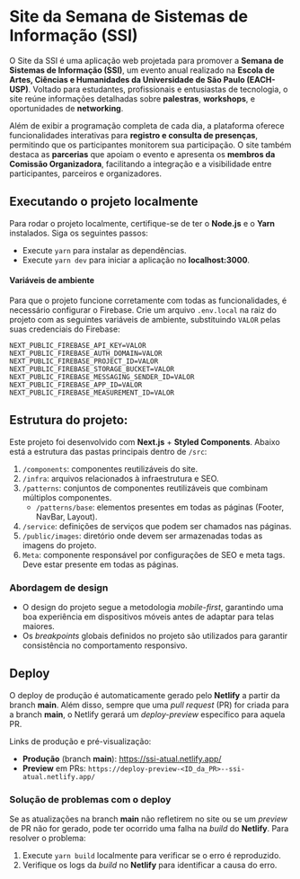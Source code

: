 # Site da Semana de Sistemas de Informação (SSI)

O Site da SSI é uma aplicação web projetada para promover a **Semana de Sistemas de Informação (SSI)**, um evento anual realizado na **Escola de Artes, Ciências e Humanidades da Universidade de São Paulo (EACH-USP)**. Voltado para estudantes, profissionais e entusiastas de tecnologia, o site reúne informações detalhadas sobre **palestras**, **workshops**, e oportunidades de **networking**.

Além de exibir a programação completa de cada dia, a plataforma oferece funcionalidades interativas para **registro e consulta de presenças**, permitindo que os participantes monitorem sua participação. O site também destaca as **parcerias** que apoiam o evento e apresenta os **membros da Comissão Organizadora**, facilitando a integração e a visibilidade entre participantes, parceiros e organizadores.

## Executando o projeto localmente

Para rodar o projeto localmente, certifique-se de ter o **Node.js** e o **Yarn** instalados. Siga os seguintes passos:

* Execute `yarn` para instalar as dependências.
* Execute `yarn dev` para iniciar a aplicação no **localhost:3000**.

#### Variáveis de ambiente
Para que o projeto funcione corretamente com todas as funcionalidades, é necessário configurar o Firebase. Crie um arquivo `.env.local` na raiz do projeto com as seguintes variáveis de ambiente, substituindo `VALOR` pelas suas credenciais do Firebase:
```
NEXT_PUBLIC_FIREBASE_API_KEY=VALOR
NEXT_PUBLIC_FIREBASE_AUTH_DOMAIN=VALOR
NEXT_PUBLIC_FIREBASE_PROJECT_ID=VALOR
NEXT_PUBLIC_FIREBASE_STORAGE_BUCKET=VALOR
NEXT_PUBLIC_FIREBASE_MESSAGING_SENDER_ID=VALOR
NEXT_PUBLIC_FIREBASE_APP_ID=VALOR
NEXT_PUBLIC_FIREBASE_MEASUREMENT_ID=VALOR
```

## Estrutura do projeto:

Este projeto foi desenvolvido com **Next.js** + **Styled Components**. Abaixo está a estrutura das pastas principais dentro de `/src`: 

1. `/components`: componentes reutilizáveis do site. 
2. `/infra`: arquivos relacionados à infraestrutura e SEO. 
3. `/patterns`: conjuntos de componentes reutilizáveis que combinam múltiplos componentes. 
    - `/patterns/base`: elementos presentes em todas as páginas (Footer, NavBar, Layout). 
4. `/service`: definições de serviços que podem ser chamados nas páginas. 
5. `/public/images`: diretório onde devem ser armazenadas todas as imagens do projeto. 
6. `Meta`: componente responsável por configurações de SEO e meta tags. Deve estar presente em todas as páginas.

### Abordagem de design
- O design do projeto segue a metodologia *mobile-first*, garantindo uma boa experiência em dispositivos móveis antes de adaptar para telas maiores.
- Os *breakpoints* globais definidos no projeto são utilizados para garantir consistência no comportamento responsivo.

## Deploy

O deploy de produção é automaticamente gerado pelo **Netlify** a partir da branch **main**. Além disso, sempre que uma *pull request* (PR) for criada para a branch **main**, o Netlify gerará um *deploy-preview* específico para aquela PR.

Links de produção e pré-visualização:
- **Produção** (branch **main**): https://ssi-atual.netlify.app/
- **Preview** em PRs: `https://deploy-preview-<ID_da_PR>--ssi-atual.netlify.app/`

### Solução de problemas com o deploy

Se as atualizações na branch **main** não refletirem no site ou se um *preview* de PR não for gerado, pode ter ocorrido uma falha na *build* do **Netlify**. Para resolver o problema:
1. Execute `yarn build` localmente para verificar se o erro é reproduzido.
2. Verifique os logs da *build* no **Netlify** para identificar a causa do erro.

